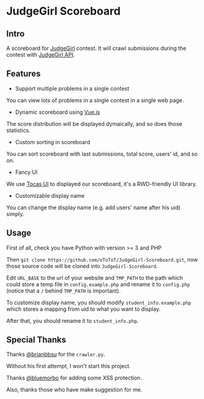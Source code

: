# JudgeGirl Scoreboard #

## Intro ##

A scoreboard for [JudgeGirl](https://judgegirl.csie.org) contest.
It will crawl submissions during the contest with [JudgeGirl API](https://judgegirl.csie.org/api/submission).

## Features ##

- Support multiple problems in a single contest

You can view lots of problems in a single contest in a single web page.

- Dynamic scoreboard using [Vue.js](https://vuejs.org)

The score distribution will be displayed dymaically, and so does those statistics.

- Custom sorting in scoreboard

You can sort scoreboard with last submissions, total score, users' id, and so on.

- Fancy UI

We use [Tocas UI](https://github.com/TeaMeow/TocasUI) to displayed our scoreboard, it's a RWD-friendly UI library.

- Customizable display name

You can change the display name (e.g. add users' name after his uid) simply.

## Usage ##

First of all, check you have Python with version >= 3 and PHP

Then `git clone https://github.com/oToToT/JudgeGirl-Scoreboard.git`, now those source code will be cloned into `JudgeGirl-Scoreboard`.

Edit `URL_BASE` to the url of your website and `TMP_PATH` to the path which could store a temp file in  `config.example.php` and rename it to `config.php` (notice that a `/` behind `TMP_PATH` is important).

To customize display name, you should modify `student_info.example.php` which stores a mapping from uid to what you want to display.

After that, you should rename it to `student_info.php`.

## Special Thanks ##

Thanks [@brianbbsu](https://github.com/brianbbsu) for the `crawler.py`.

Without his first attempt, I won't start this project.

Thanks [@bluemorbo](https://github.com/bluemorbo) for adding some XSS protection.

Also, thanks those who have make suggestion for me.
